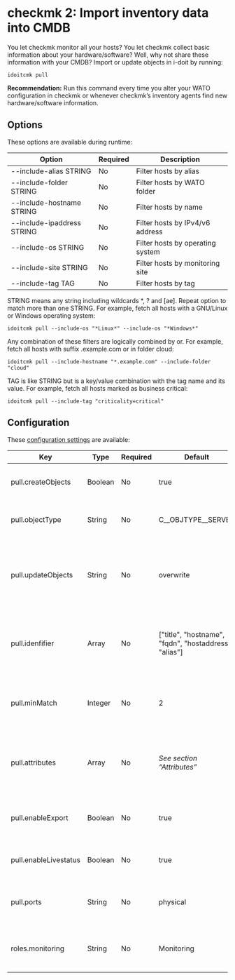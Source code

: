 # checkmk 2: Import inventory data into CMDB

You let checkmk monitor all your hosts? You let checkmk collect basic information about your hardware/software? Well, why not share these information with your CMDB? Import or update objects in i-doit by running:

    idoitcmk pull

**Recommendation:** Run this command every time you alter your WATO configuration in checkmk or whenever checkmk’s inventory agents find new hardware/software information.

Options
-------

These options are available during runtime:

| Option | Required | Description |
| --- | --- | --- |
| --include-alias STRING | No  | Filter hosts by alias |
| --include-folder STRING | No  | Filter hosts by WATO folder |
| --include-hostname STRING | No  | Filter hosts by name |
| --include-ipaddress STRING | No  | Filter hosts by IPv4/v6 address |
| --include-os STRING | No  | Filter hosts by operating system |
| --include-site STRING | No  | Filter hosts by monitoring site |
| --include-tag TAG | No  | Filter hosts by tag |

STRING means any string including wildcards *, ? and [ae]. Repeat option to match more than one STRING. For example, fetch all hosts with a GNU/Linux or Windows operating system:

    idoitcmk pull --include-os "*Linux*" --include-os "*Windows*"

Any combination of these filters are logically combined by or. For example, fetch all hosts with suffix .example.com or in folder cloud:

    idoitcmk pull --include-hostname "*.example.com" --include-folder "cloud"

TAG is like STRING but is a key/value combination with the tag name and its value. For example, fetch all hosts marked as business critical:

    idoitcmk pull --include-tag "criticality=critical"

Configuration
-------------

These [configuration settings](./configuration.md) are available:

| Key | Type | Required | Default | Description |
| --- | --- | --- | --- | --- |
| pull.createObjects | Boolean | No  | true | Unknown hosts will be created as new objects |
| pull.objectType | String | No  | C__OBJTYPE__SERVER | Set the object type constant for new objects |
| pull.updateObjects | String | No  | overwrite | If host is found in i-doit overwrite existing category entries, or ignore them |
| pull.idenfifier | Array | No  | ["title", "hostname", "fqdn", "hostaddress", "alias"] | Look for these identifiers to match hosts with objects; see section “Identifiers” |
| pull.minMatch | Integer | No  | 2 | Object and host must share a minimum amount of identifiers |
| pull.attributes | Array | No  | _See section “Attributes”_ | List of category constants which will be altered; see section “Attributes” |
| pull.enableExport | Boolean | No  | true | Write host configuration to category Check_MK Host |
| pull.enableLivestatus | Boolean | No  | true | Write host configuration to category Monitoring |
| pull.ports | String | No  | physical | Add/update physical or logical network ports |
| roles.monitoring | String | No  | Monitoring | i-doit role for contact groups used in contact assignments |